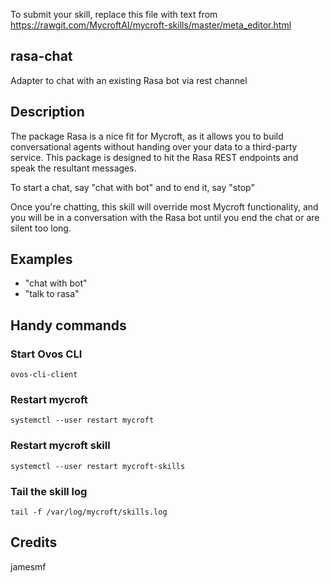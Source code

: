 To submit your skill, replace this file with text from
https://rawgit.com/MycroftAI/mycroft-skills/master/meta_editor.html

## rasa-chat
Adapter to chat with an existing Rasa bot via rest channel

## Description
The package Rasa is a nice fit for Mycroft, as it allows you to build conversational agents without handing over your data to a third-party service. This package is designed to hit the Rasa REST endpoints and speak the resultant messages.

To start a chat, say "chat with bot" and to end it, say "stop"

Once you're chatting, this skill will override most Mycroft functionality, and you will be in a conversation with the Rasa bot until you end the chat or are silent too long.

## Examples
* "chat with bot"
* "talk to rasa"

## Handy commands

### Start Ovos CLI
```
ovos-cli-client
```

### Restart mycroft
```
systemctl --user restart mycroft
```

### Restart mycroft skill
```
systemctl --user restart mycroft-skills
```
### Tail the skill log
```
tail -f /var/log/mycroft/skills.log
```

## Credits
jamesmf
